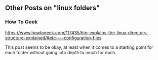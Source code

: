 

## Other Posts on "linux folders"


### How To Geek

https://www.howtogeek.com/117435/htg-explains-the-linux-directory-structure-explained/#etc----configuration-files

This post seems to be okay, at least when it comes to a starting point for each folder without going into depth to much for each.
